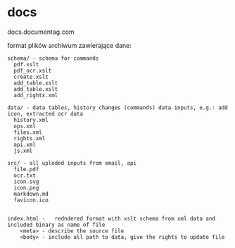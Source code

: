 # docs
docs.documentag.com

format plików archiwum zawierające dane:

    
    
    schema/ - schema for commands
      pdf.xslt
      pdf_ocr.xslt
      create.xslt
      add_table.xslt
      add_table.xslt
      add_rightx.xml
        
    data/ - data tables, history changes (commands) data inputs, e.g.: add icon, extracted ocr data
      history.xml      
      ops.xml
      files.xml
      rights.xml
      api.xml
      js.xml      
    
    src/ - all uploded inputs from email, api
      file.pdf
      ocr.txt
      icon.svg
      icon.png
      markdown.md
      favicon.ico

    
    index.html -   redndered format with xslt schema from xml data and included binary as name of file
        <meta> - describe the source file
        <body> - include all path to data, give the rights to update file
